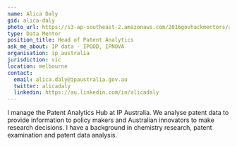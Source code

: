 ```yaml
---
name: Alica Daly
gid: alica-daly
photo_url: https://s3-ap-southeast-2.amazonaws.com/2016govhackmentors/alica-daly.jpg
type: Data Mentor
position_title: Head of Patent Analytics
ask_me_about: IP data - IPGOD, IPNOVA
organisation: ip_australia
jurisdiction: vic
location: melbourne
contact:
  email: alica.daly@ipaustralia.gov.au
  twitter: alicadaly
  linkedin: https://au.linkedin.com/in/alicadaly
---
```


I manage the Patent Analytics Hub at IP Australia. We analyse patent data to provide information to policy makers and Australian innovators to make research decisions. I have a background in chemistry research, patent examination and patent data analysis.